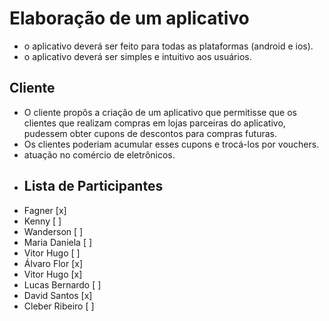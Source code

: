 # Elaboração de um aplicativo

- o aplicativo deverá ser feito para todas as plataformas (android e ios).
- o aplicativo deverá ser simples e intuitivo aos usuários.

## Cliente

- O cliente propôs a criação de um aplicativo que permitisse que os clientes que realizam compras em lojas parceiras do aplicativo, pudessem obter cupons de descontos para compras futuras.
- Os clientes poderiam acumular esses cupons e trocá-los por vouchers.
- atuação no comércio de eletrônicos.
- ## Lista de Participantes
- Fagner                  [x]
- Kenny                   [ ]
- Wanderson               [ ]
- Maria Daniela           [ ]
- Vitor Hugo              [ ]
- Álvaro Flor             [x]
- Vitor Hugo              [x]
- Lucas Bernardo          [ ]
- David Santos            [x]
- Cleber Ribeiro          [ ]
